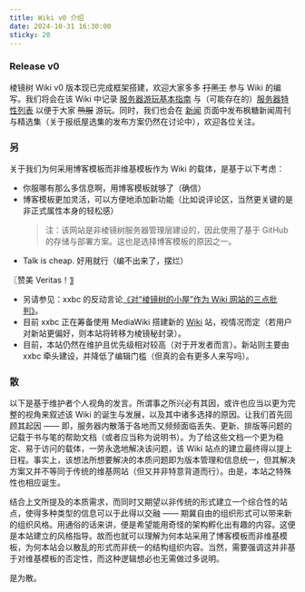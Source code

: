 ```yaml
---
title: Wiki v0 介绍
date: 2024-10-31 16:30:00
sticky: 20
---
```


### Release v0

棱镜树 Wiki v0 版本现已完成框架搭建，欢迎大家多多 ~~打黑工~~ 参与 Wiki 的编写。我们将会在该 Wiki 中记录 [服务器游玩基本指南](/docs/introduction/index.md) 与（可能存在的）[服务器特性列表](/docs/introduction/features.md) 以便于大家 ~~熊服~~ 游玩。同时，我们也会在 [新闻](/news) 页面中发布枫糖新闻周刊与精选集（关于报纸屋选集的发布方案仍然在讨论中），欢迎各位关注。

### 另

关于我们为何采用博客模板而非维基模板作为 Wiki 的载体，是基于以下考虑：

- 你服哪有那么多信息啊，用博客模板就够了（确信）
- 博客模板更加灵活，可以方便地添加新功能（比如说评论区，当然更关键的是非正式属性本身的轻松感）
  > 注：该网站是非棱镜树服务器管理层建设的，因此使用了基于 GitHub 的存储与部署方案。这也是选择博客模板的原因之一。
- Talk is cheap. 好用就行（编不出来了，摆烂）

〖赞美 Veritas！〗

- 另请参见：xxbc 的反动言论[《对“棱镜树的小屋”作为 Wiki 网站的三点批判》](/criticism)。
- 目前 xxbc 正在筹备使用 MediaWiki 搭建新的 [Wiki](https://wiki-mirror.bearcabbage.top/index.php?title=%E5%B0%8F%E7%86%8A%E7%99%BD%E8%8F%9C%E7%9A%84%E7%8B%AC%E8%A3%81%E5%A4%A7%E5%AF%84) 站，视情况而定（若用户对新站更偏好，则本站将转移为棱镜秘封录）。
- 目前，本站仍然在维护且优先级相对较高（对于开发者而言）。新站则主要由 xxbc 牵头建设，并降低了编辑门槛（但真的会有更多人来写吗）。

### 散

以下是基于维护者个人视角的发言。所谓事之所兴必有其因，或许也应当以更为完整的视角来叙述该 Wiki 的诞生与发展，以及其中诸多选择的原因。让我们首先回顾其起因 —— 即，服务器内散落于各地而又频频面临丢失、更新、排版等问题的记载于书与笔的帮助文档（或者应当称为说明书）。为了给这些文档一个更为稳定、易于访问的载体，一劳永逸地解决该问题，该 Wiki 站点的建立最终得以提上日程。事实上，该想法所想要解决的本质问题即为版本管理和信息统一，但其解决方案又并不等同于传统的维基网站（但又并非特意背道而行）。由是，本站之特殊性也相应诞生。

结合上文所提及的本质需求，而同时又期望以非传统的形式建立一个综合性的站点，使得多种类型的信息可以于此得以交融 —— 期冀自由的组织形式可以带来新的组织风格。用通俗的话来讲，便是希望能用奇怪的架构孵化出有趣的内容。这便是本站建立的风格指导。故而也就可以理解为何本站采用了博客模板而非维基模板，为何本站会以散乱的形式而非统一的结构组织内容。当然，需要强调这并非基于对维基模板的否定性，而这种逻辑想必也无需做过多说明。

是为散。
